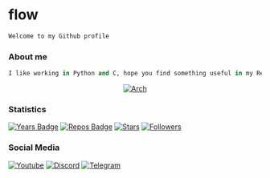 # flow

```python
Welcome to my Github profile
```

### About me
```python
I like working in Python and C, hope you find something useful in my Repos
```

<p align="center">
  <a href="https://archlinux.org/" target="popup" rel="noreferrer noopener">
    <img src="https://img.shields.io/badge/btw%20i%20use-arch-9b59b6?style=flat&logo=arch%20linux&logoColor=9b59b6&color=9b59b6&" href="https://archlinux.org/" alt="Arch"/>
  </a>
</p>


### Statistics
[![Years Badge](https://badges.pufler.dev/visits/flowitoo/flowitoo?style=for-the-badge&logo=elixir&logoColor=9b59b6&color=9b59b6&label=profile+visits)](https://github.com/flowitoo)
[![Repos Badge](https://badges.pufler.dev/repos/flowitoo?style=for-the-badge&logo=elixir&logoColor=9b59b6&color=9b59b6)](https://github.com/flowitoo)
[![Stars](https://img.shields.io/github/stars/flowitoo?color=9b59b6&logo=elixir&logoColor=9b59b6&style=for-the-badge)](https://github.com/flowitoo)
[![Followers](https://img.shields.io/github/followers/flowitoo?color=9b59b6&logo=elixir&logoColor=9b59b6&style=for-the-badge)](https://github.com/flowitoo)
### Social Media

[![Youtube](https://img.shields.io/youtube/channel/subscribers/UCZBux-PKRgsdcld3GR7UYJg?color=9b59b6&label=Youtube&logo=youtube&logoColor=9b59b6&style=for-the-badge)](https://www.youtube.com/channel/UCZBux-PKRgsdcld3GR7UYJg)
[![Discord](https://img.shields.io/badge/Discord-flow%238040-9b59b6?style=for-the-badge&logo=discord&color=9b59b6&logoColor=9b59b6)](https://github.com/flowitoo)
[![Telegram](https://img.shields.io/badge/Telegram-@flooow1337-9b59b6?style=for-the-badge&logo=telegram&color=9b59b6&logoColor=9b59b6)](https://t.me/flooow1337)
